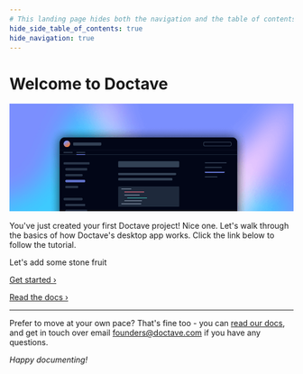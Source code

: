 ```yaml
---
# This landing page hides both the navigation and the table of contents
hide_side_table_of_contents: true
hide_navigation: true
---
```


# Welcome to Doctave

<!-- All images and other assets need to be in the `_assets` directory -->
![Doctave](/_assets/example.png)

You've just created your first Doctave project! Nice one. Let's walk through the basics of how Doctave's desktop app works. Click the link below to follow the tutorial. 

Let's add some stone fruit

<!-- We can use HTML divs with class names to target elements with custom CSS  -->
<div class="cta">

[Get started ›](/guides)

[Read the docs ›](https://docs.doctave.com)

</div>

---

Prefer to move at your own pace? That's fine too - you can [read our docs](https://docs.doctave.com/), and get in touch over email [founders@doctave.com](mailto:founders@doctave.com) if you have any questions.

_Happy documenting!_
